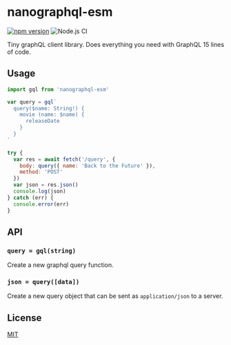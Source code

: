 # nanographql-esm

[![npm version][1]][2] ![Node.js CI](https://github.com/klanmiko/nanographql-esm/workflows/Node.js%20CI/badge.svg)

Tiny graphQL client library. Does everything you need with GraphQL 15 lines of
code.

## Usage
```js
import gql from 'nanographql-esm'

var query = gql`
  query($name: String!) {
    movie (name: $name) {
      releaseDate
    }
  }
`

try {
  var res = await fetch('/query', {
    body: query({ name: 'Back to the Future' }),
    method: 'POST'
  })
  var json = res.json()
  console.log(json)
} catch (err) {
  console.error(err)
}
```

## API
### `query = gql(string)`
Create a new graphql query function.

### `json = query([data])`
Create a new query object that can be sent as `application/json` to a server.

## License
[MIT](https://tldrlegal.com/license/mit-license)

[1]: https://img.shields.io/npm/v/nanographql-esm
[2]: https://npmjs.org/package/nanographql-esm